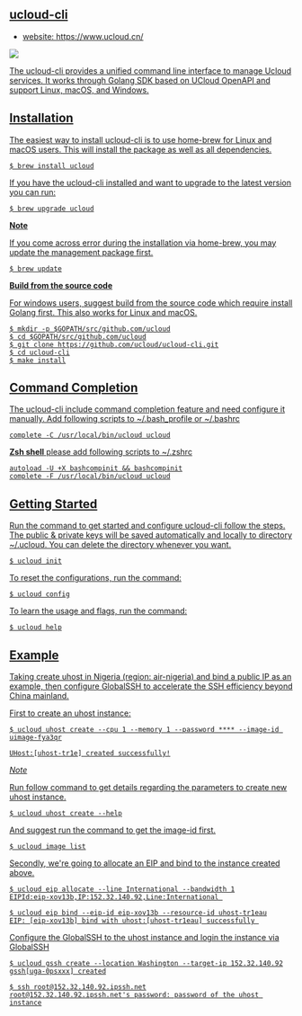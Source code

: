 ##  <u>ucloud-cli 
  
- website: https://www.ucloud.cn/

![](http://cli-ucloud-logo.sg.ufileos.com/ucloud.png)

The ucloud-cli provides a unified command line interface to manage Ucloud services. It works through Golang SDK based on UCloud OpenAPI and support Linux, macOS, and Windows. 

## Installation

The easiest way to install ucloud-cli is to use home-brew for Linux and macOS users. This will install the package as well as all dependencies.

```
$ brew install ucloud
```

If you have the ucloud-cli installed and want to upgrade to the latest version you can run:

```
$ brew upgrade ucloud
```

**Note**

If you come across error during the installation via home-brew, you may update the management package first.

```
$ brew update
```

**Build from the source code**

For windows users, suggest build from the source code which require install Golang first. This also works for Linux and macOS.

```
$ mkdir -p $GOPATH/src/github.com/ucloud
$ cd $GOPATH/src/github.com/ucloud
$ git clone https://github.com/ucloud/ucloud-cli.git
$ cd ucloud-cli
$ make install
```

## Command Completion

The ucloud-cli include command completion feature and need configure it manually. Add following scripts to  ~/.bash_profile or ~/.bashrc 

```
complete -C /usr/local/bin/ucloud ucloud
```

**Zsh shell** please add following scripts to ~/.zshrc 

```
autoload -U +X bashcompinit && bashcompinit
complete -F /usr/local/bin/ucloud ucloud
```

## Getting Started

Run the command to get started and configure ucloud-cli follow the steps. The public & private keys will be saved automatically and locally to directory ~/.ucloud.
You can delete the directory whenever you want.

```
$ ucloud init
```

To reset the configurations, run the command:

```
$ ucloud config
```

To learn the usage and flags, run the command:

```
$ ucloud help
```

## Example

Taking create uhost in Nigeria (region: air-nigeria) and bind a public IP as an example, then configure GlobalSSH to accelerate the SSH efficiency beyond China mainland.

First to create an uhost instance:

```
$ ucloud uhost create --cpu 1 --memory 1 --password **** --image-id uimage-fya3qr

UHost:[uhost-tr1e] created successfully!
```

*Note* 

Run follow command to get details regarding the parameters to create new uhost instance.

```
$ ucloud uhost create --help
```

And suggest run the command to get the image-id first.

```
$ ucloud image list
```

Secondly, we're going to allocate an EIP and bind to the instance created above.

```
$ ucloud eip allocate --line International --bandwidth 1
EIPId:eip-xov13b,IP:152.32.140.92,Line:International 

$ ucloud eip bind --eip-id eip-xov13b --resource-id uhost-tr1eau
EIP: [eip-xov13b] bind with uhost:[uhost-tr1eau] successfully 
```

Configure the GlobalSSH to the uhost instance and login the instance via GlobalSSH

```
$ ucloud gssh create --location Washington --target-ip 152.32.140.92
gssh[uga-0psxxx] created

$ ssh root@152.32.140.92.ipssh.net
root@152.32.140.92.ipssh.net's password: password of the uhost instance
```
